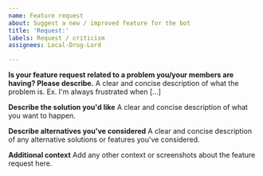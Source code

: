 ```yaml
---
name: Feature request
about: Suggest a new / improved feature for the bot
title: 'Request:'
labels: Request / criticism
assignees: Local-Drug-Lord

---
```


**Is your feature request related to a problem you/your members are having? Please describe.**
A clear and concise description of what the problem is. Ex. I'm always frustrated when [...]

**Describe the solution you'd like**
A clear and concise description of what you want to happen.

**Describe alternatives you've considered**
A clear and concise description of any alternative solutions or features you've considered.

**Additional context**
Add any other context or screenshots about the feature request here.
